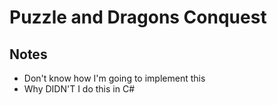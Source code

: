 # Puzzle and Dragons Conquest

## Notes
+ Don't know how I'm going to implement this
+ Why DIDN'T I do this in C#
